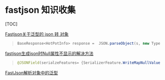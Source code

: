 # fastjson 知识收集

[TOC]

[Fastjson关于泛型的 json 转 对象](https://blog.csdn.net/u011418943/article/details/84289556)

> ```JAVA
> BaseResponse<HotPotInfo> response =  JSON.parseObject(s, new TypeReference<BaseResponse<HotPotInfo>>(){});
> ```
>
> 

[fastjson生成json时Null属性不显示的解决方法](https://www.jianshu.com/p/a3bf11b9a3a3)

> ```java
> @JSONField(serialzeFeatures= {SerializerFeature.WriteMapNullValue})
> ```
>
> 

[FastJson解析对象中的泛型](https://blog.csdn.net/yoyohoho1/article/details/91364185)

